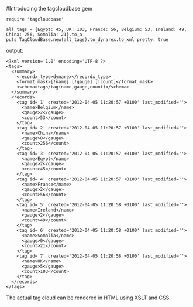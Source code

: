 #Introducing the tagcloudbase gem

    require 'tagcloudbase'

    all_tags = {Egypt: 45, UK: 103, France: 56, Belgium: 53, Ireland: 49, China: 256, Somalia: 21}.to_a
    puts TagCloudBase.new(all_tags).to_dynarex.to_xml pretty: true

output:

    <?xml version='1.0' encoding='UTF-8'?>
    <tags>
      <summary>
        <recordx_type>dynarex</recordx_type>
        <format_mask>[!name] [!gauge] [!count]</format_mask>
        <schema>tags/tag(name,gauge,count)</schema>
      </summary>
      <records>
        <tag id='1' created='2012-04-05 11:20:57 +0100' last_modified=''>
          <name>Belgium</name>
          <gauge>2</gauge>
          <count>53</count>
        </tag>
        <tag id='2' created='2012-04-05 11:20:57 +0100' last_modified=''>
          <name>China</name>
          <gauge>8</gauge>
          <count>256</count>
        </tag>
        <tag id='3' created='2012-04-05 11:20:57 +0100' last_modified=''>
          <name>Egypt</name>
          <gauge>2</gauge>
          <count>45</count>
        </tag>
        <tag id='4' created='2012-04-05 11:20:57 +0100' last_modified=''>
          <name>France</name>
          <gauge>2</gauge>
          <count>56</count>
        </tag>
        <tag id='5' created='2012-04-05 11:20:58 +0100' last_modified=''>
          <name>Ireland</name>
          <gauge>2</gauge>
          <count>49</count>
        </tag>
        <tag id='6' created='2012-04-05 11:20:58 +0100' last_modified=''>
          <name>Somalia</name>
          <gauge>0</gauge>
          <count>21</count>
        </tag>
        <tag id='7' created='2012-04-05 11:20:58 +0100' last_modified=''>
          <name>UK</name>
          <gauge>5</gauge>
          <count>103</count>
        </tag>
      </records>
    </tags>


The actual tag cloud can be rendered in HTML using XSLT and CSS.

